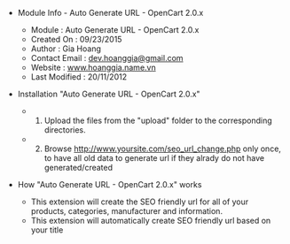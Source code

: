* Module Info - Auto Generate URL - OpenCart 2.0.x
   - Module			: Auto Generate URL - OpenCart 2.0.x
   - Created On		: 09/23/2015
   - Author			: Gia Hoang
   - Contact Email	: dev.hoanggia@gmail.com
   - Website			: www.hoanggia.name.vn
   - Last Modified	: 20/11/2012

* Installation "Auto Generate URL - OpenCart 2.0.x"
    - 1. Upload the files from the "upload" folder to the corresponding directories.
    - 2. Browse http://www.yoursite.com/seo_url_change.php only once, to have all old data to generate url if they alrady do not have generated/created

* How "Auto Generate URL - OpenCart 2.0.x" works
    - This extension will create the SEO friendly url for all of your products, categories, manufacturer and information.
    - This extension will automatically create SEO friendly url based on your title

